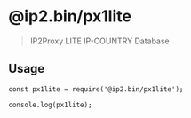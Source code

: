 # @ip2.bin/px1lite
> IP2Proxy LITE IP-COUNTRY Database

## Usage

```
const px1lite = require('@ip2.bin/px1lite');

console.log(px1lite);
```

